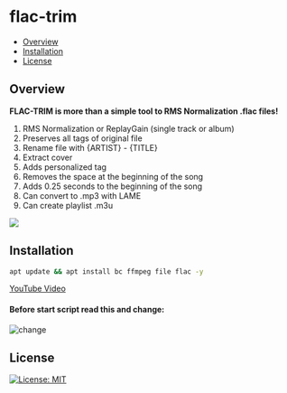 # flac-trim

* [Overview](#overview)
* [Installation](#installation)
* [License](#license)

## Overview
<b>FLAC-TRIM is more than a simple tool to RMS Normalization .flac files!</b><br>
1) RMS Normalization or ReplayGain (single track or album)
2) Preserves all tags of original file
3) Rename file with {ARTIST} - {TITLE}
4) Extract cover
5) Adds personalized tag
6) Removes the space at the beginning of the song
7) Adds 0.25 seconds to the beginning of the song
8) Can convert to .mp3 with LAME
9) Can create playlist .m3u

<img src="https://i.postimg.cc/cH1wHWKw/FLAC-logo.png">

## Installation
```bash
apt update && apt install bc ffmpeg file flac -y
```
<a href="https://youtu.be/NIq456R0ESw">YouTube Video</a>

#### Before start script read this and change:
<img src="https://i.postimg.cc/pXQd4K7c/change.png" alt="change"><br>

## License
[![License: MIT](https://img.shields.io/badge/License-MIT-blue.svg)](LICENSE.md)

